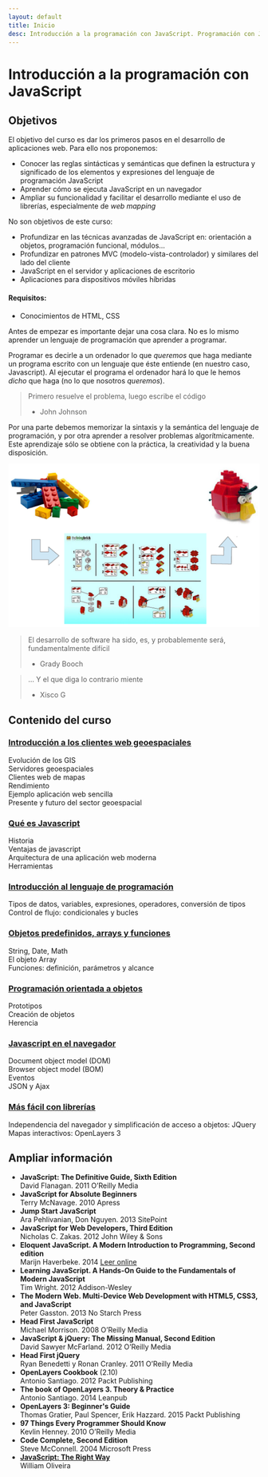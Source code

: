 ```yaml
---
layout: default
title: Inicio
desc: Introducción a la programación con JavaScript. Programación con Javascript - Máster en tecnologías de la información geográfica (MTIG 17). UAB
---
```


# Introducción a la programación con JavaScript

## Objetivos
El objetivo del curso es dar los primeros pasos en el desarrollo de aplicaciones web. Para ello nos proponemos:

+ Conocer las reglas sintácticas y semánticas que definen la estructura y significado de los elementos y expresiones del lenguaje de programación JavaScript 
+ Aprender cómo se ejecuta JavaScript en un navegador  
+ Ampliar su funcionalidad y facilitar el desarrollo mediante el uso de librerías, especialmente de _web mapping_  

No son objetivos de este curso:

+ Profundizar en las técnicas avanzadas de JavaScript en: orientación a objetos, programación funcional, módulos...  
+ Profundizar en patrones MVC (modelo-vista-controlador) y similares del lado del cliente  
+ JavaScript en el servidor y aplicaciones de escritorio  
+ Aplicaciones para dispositivos móviles híbridas

#### Requisitos:

+ Conocimientos de HTML, CSS


Antes de empezar es importante dejar una cosa clara. No es lo mismo aprender un lenguaje de programación que aprender a programar.

Programar es decirle a un ordenador lo que _queremos_ que haga mediante un programa escrito con un lenguaje que éste entiende (en nuestro caso, Javascript). Al ejecutar el programa el ordenador hará lo que le hemos _dicho_ que haga (no lo que nosotros _queremos_).

  > Primero resuelve el problema, luego escribe el código  
  > - John Johnson

Por una parte debemos memorizar la sintaxis y la semántica del lenguaje de programación, y por otra aprender a resolver problemas algorítmicamente. Este aprendizaje sólo se obtiene con la práctica, la creatividad y la buena disposición.

![Programar](./images/programar.png)

  > El desarrollo de software ha sido, es, y probablemente será, fundamentalmente difícil  
  > - Grady Booch

  > ... Y el que diga lo contrario miente  
  > - Xisco G


## Contenido del curso

### [Introducción a los clientes web geoespaciales](./modulo0/) 
Evolución de los GIS  
Servidores geoespaciales  
Clientes web de mapas  
Rendimiento  
Ejemplo aplicación web sencilla  
Presente y futuro del sector geoespacial  

### [Qué es Javascript](./modulo1/) 
Historia  
Ventajas de javascript  
Arquitectura de una aplicación web moderna  
Herramientas

### [Introducción al lenguaje de programación](./modulo2/)
Tipos de datos, variables, expresiones, operadores, conversión de tipos  
Control de flujo: condicionales y bucles

### [Objetos predefinidos, arrays y funciones](./modulo3/)
String, Date, Math  
El objeto Array  
Funciones: definición, parámetros y alcance

### [Programación orientada a objetos](./modulo4/)
Prototipos  
Creación de objetos  
Herencia  

### [Javascript en el navegador](./molulo5/)
Document object model (DOM)  
Browser object model (BOM)  
Eventos  
JSON y Ajax  

### [Más fácil con librerías](./modulo6/)
Independencia del navegador y simplificación de acceso a objetos: JQuery  
Mapas interactivos: OpenLayers 3


## Ampliar información
+ **JavaScript: The Definitive Guide, Sixth Edition**  
  David Flanagan. 2011 O’Reilly Media  
+ **JavaScript for Absolute Beginners**  
  Terry McNavage. 2010 Apress
+ **Jump Start JavaScript**  
  Ara Pehlivanian, Don Nguyen. 2013 SitePoint
+ **JavaScript for Web Developers, Third Edition**  
  Nicholas C. Zakas. 2012 John Wiley & Sons  
+ **Eloquent JavaScript. A Modern Introduction to Programming, Second edition**  
  Marijn Haverbeke. 2014 <a href="http://eloquentjavascript.net/" target="_blank">Leer online</a>  
+ **Learning JavaScript. A Hands-On Guide to the Fundamentals of Modern JavaScript**  
  Tim Wright. 2012 Addison-Wesley  
+ **The Modern Web. Multi-Device Web Development with HTML5, CSS3, and JavaScript**  
  Peter Gasston. 2013 No Starch Press  
+ **Head First JavaScript**  
  Michael Morrison. 2008 O’Reilly Media
+ **JavaScript & jQuery: The Missing Manual, Second Edition**  
  David Sawyer McFarland. 2012 O’Reilly Media  
+ **Head First jQuery**  
  Ryan Benedetti y Ronan Cranley. 2011 O’Reilly Media  
+ **OpenLayers Cookbook** (2.10)  
  Antonio Santiago. 2012 Packt Publishing  
+ **The book of OpenLayers 3. Theory & Practice**  
  Antonio Santiago. 2014 Leanpub  
+ **OpenLayers 3: Beginner's Guide**  
  Thomas Gratier, Paul Spencer, Erik Hazzard. 2015 Packt Publishing  
+ **97 Things Every Programmer Should Know**  
  Kevlin Henney. 2010 O’Reilly Media   
+ **Code Complete, Second Edition**  
  Steve McConnell. 2004 Microsoft Press   
+ <a href="http://www.jstherightway.org" target="_blank">**JavaScript: The Right Way**</a>  
  William Oliveira
